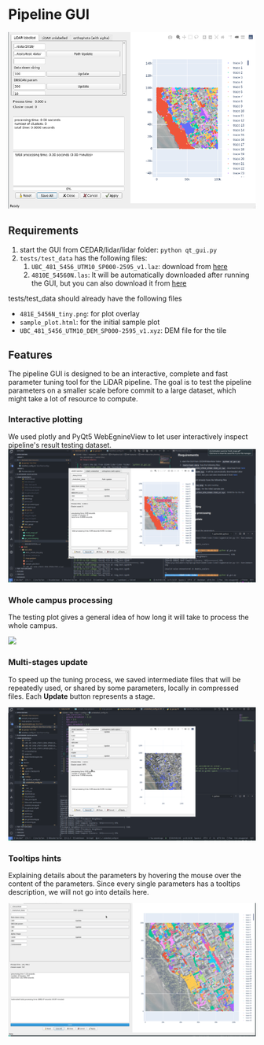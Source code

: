 # Pipeline GUI 

![overview](gui_overview.png)

## Requirements

1. start the GUI from CEDAR/lidar/lidar folder: `python qt_gui.py`
2. `tests/test_data` has the following files:
   1. `UBC_481_5456_UTM10_SP000-2595_v1.laz`: download from [here](https://abacus.library.ubc.ca/file.xhtml?persistentId=hdl:11272.1/AB2/KET75X/AGQOTG&version=2.0)
   2. `4810E_54560N.las`: It will be automatically downloaded after running the GUI, but you can also download it from [here](https://webtransfer.vancouver.ca/opendata/2018LiDAR/4810E_54560N.las)

tests/test_data should already have the following files
- `481E_5456N_tiny.png`: for plot overlay
- `sample_plot.html`: for the initial sample plot
- `UBC_481_5456_UTM10_DEM_SP000-2595_v1.xyz`: DEM file for the tile
  
## Features
The pipeline GUI is designed to be an interactive, complete and fast parameter tuning tool for the LiDAR pipeline. The goal is to test the pipeline parameters on a smaller scale before commit to a large dataset, which might take a lot of resource to compute.

### Interactive plotting
We used plotly and PyQt5 WebEgnineView to let user interactively inspect pipeline's result testing dataset.
![](./gif/interactive_map.gif)
### Whole campus processing
The testing plot gives a general idea of how long it will take to process the whole campus. 

![](./gif/whole_campus.gif)
### Multi-stages update
To speed up the tuning process, we saved intermediate files that will be repeatedly used, or shared by some parameters, locally in compressed files. Each **Update** button represents a stage.

![](./gif/multi_stage.gif)
### Tooltips hints
Explaining details about the parameters by hovering the mouse over the content of the parameters. Since every single parameters has a tooltips description, we will not go into details here. 

![](./gif/tooltips.gif)


